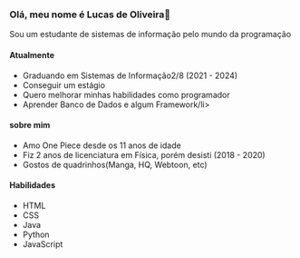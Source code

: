 <h3> Olá, meu nome é Lucas de Oliveira👋</h3>


<p> Sou um estudante de sistemas de informação pelo mundo da programação</p>

<h4> Atualmente </h4>
<ul>
  <li> Graduando em Sistemas de Informação2/8 (2021 - 2024)</li>
  <li> Conseguir um estágio</li>
  <li> Quero melhorar minhas habilidades como programador</li>
  <li> Aprender Banco de Dados e algum Framework/li>
</ul>

<h4> sobre mim </h4>
<ul>
  <li> Amo One Piece desde os 11 anos de idade</li>
  <li> Fiz 2 anos de licenciatura em Física, porém desisti (2018 - 2020)</li>
  <li> Gostos de quadrinhos(Manga, HQ, Webtoon, etc)</li>
</ul>

<h4> Habilidades </h4>
<ul>
  <li> HTML</li>
  <li> CSS </li>
  <li> Java   </li>
  <li> Python</li>
  <li> JavaScript </li>
</ul>


<!---
LusgaO/LusgaO is a ✨ special ✨ repository because its `README.md` (this file) appears on your GitHub profile.
You can click the Preview link to take a look at your changes.
--->
